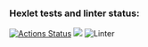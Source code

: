 ### Hexlet tests and linter status:
[![Actions Status](https://github.com/kenny713/frontend-project-lvl1/workflows/hexlet-check/badge.svg)](https://github.com/kenny713/frontend-project-lvl1/actions)
<a href="https://codeclimate.com/github/codeclimate/codeclimate/maintainability"><img src="https://api.codeclimate.com/v1/badges/a99a88d28ad37a79dbf6/maintainability" /></a>
![Linter](https://github.com/kenny713/frontend-project-lvl1/blob/main/.github/workflows/linter.yml)
